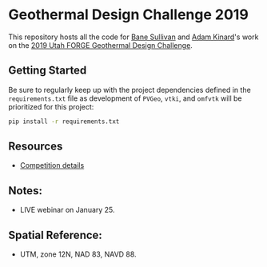# Geothermal Design Challenge 2019

This repository hosts all the code for [Bane Sullivan](https://github.com/banesullivan)
and [Adam Kinard](https://github.com/akinard96)'s work on the
[2019 Utah FORGE Geothermal Design Challenge](https://utahforge.com/studentcomp/).


## Getting Started

Be sure to regularly keep up with the project dependencies defined in the
`requirements.txt` file as development of `PVGeo`, `vtki`, and `omfvtk` will be
prioritized for this project:

```bash
pip install -r requirements.txt
```


## Resources

- [Competition details](https://utahforge.com/studentcomp/?utm_source=Hubspot%20intro%20email010719&utm_source=hs_automation&utm_campaign=INL%20GDC%2019&utm_medium=email&utm_content=68794775&_hsenc=p2ANqtz--LMrr-vFzFD78-VnPLfeSy2tBImWRaDKacFvVBB19ebQ_Ry9Sm0hUEzE1GbNz0iRLniFjYKGNcFFJ_8V9_kxtKabsoMQ&_hsmi=68794775)

## Notes:

- LIVE webinar on January 25.


## Spatial Reference:

- UTM, zone 12N, NAD 83, NAVD 88.
